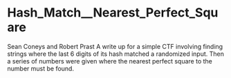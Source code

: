 # Hash_Match__Nearest_Perfect_Square
Sean Coneys and Robert Prast
A write up for a simple CTF involving finding strings where the last 6 digits of its hash matched a randomized input.  Then a series of numbers were given where the nearest perfect square to the number must be found.
